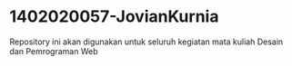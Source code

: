 # 1402020057-JovianKurnia
Repository ini akan digunakan untuk seluruh kegiatan mata kuliah Desain dan Pemrograman Web
